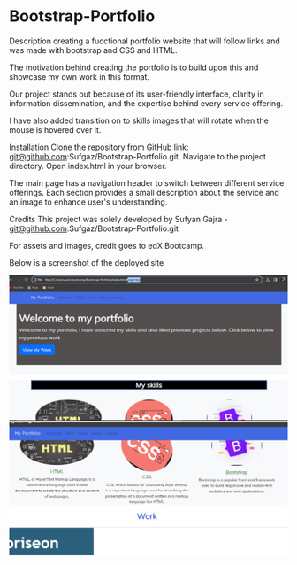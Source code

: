 # Bootstrap-Portfolio
Description creating a fucctional portfolio website that will follow links and was made with bootstrap and CSS and HTML.

The motivation behind creating the portfolio is to build upon this and showcase my own work in this format.

Our project stands out because of its user-friendly interface, clarity in information dissemination, and the expertise behind every service offering.

I have also added transition on to skills images that will rotate when the mouse is hovered over it.

Installation Clone the repository from GitHub link: git@github.com:Sufgaz/Bootstrap-Portfolio.git. Navigate to the project directory. Open index.html in your browser.

The main page has a navigation header to switch between different service offerings. Each section provides a small description about the service and an image to enhance user's understanding.

Credits This project was solely developed by Sufyan Gajra - git@github.com:Sufgaz/Bootstrap-Portfolio.git

For assets and images, credit goes to edX Bootcamp.

Below is a screenshot of the deployed site 

![deployed site](./css/images/website.PNG)
![transitions](./css/images/transition.PNG)